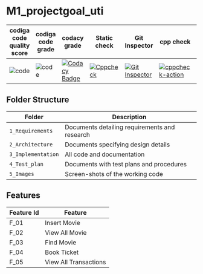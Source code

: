 # M1_projectgoal_uti
|codiga code quality score |codiga code grade |codacy grade |Static check |Git Inspector |cpp check |unit test |Build-Linux |
|---|---|---|---|---|---|---|---|
|![code](https://api.codiga.io/project/31392/score/svg) |![code](https://api.codiga.io/project/31392/status/svg) |[![Codacy Badge](https://app.codacy.com/project/badge/Grade/f402da96e5ae415d890f92f91c2769c0)](https://www.codacy.com/gh/Samayanjali/M1_projectgoal_uti/dashboard?utm_source=github.com&amp;utm_medium=referral&amp;utm_content=Samayanjali/M1_projectgoal_uti&amp;utm_campaign=Badge_Grade) |[![Cppcheck](https://github.com/Samayanjali/M1_projectgoal_uti/actions/workflows/c-cpp.yml/badge.svg)](https://github.com/Samayanjali/M1_projectgoal_uti/actions/workflows/c-cpp.yml) |[![Git Inspector](https://github.com/Samayanjali/M1_projectgoal_uti/actions/workflows/git%20inspector.yml/badge.svg)](https://github.com/Samayanjali/M1_projectgoal_uti/actions/workflows/git%20inspector.yml) |[![cppcheck-action](https://github.com/Samayanjali/M1_projectgoal_uti/actions/workflows/cpp%20check.yml/badge.svg)](https://github.com/Samayanjali/M1_projectgoal_uti/actions/workflows/cpp%20check.yml) |[![Unit Testing - Unity](https://github.com/Samayanjali/M1_projectgoal_uti/actions/workflows/unit%20test.yml/badge.svg)](https://github.com/Samayanjali/M1_projectgoal_uti/actions/workflows/unit%20test.yml) |[![C/C++ CI](https://github.com/Samayanjali/M1_projectgoal_uti/actions/workflows/Build.yml/badge.svg)](https://github.com/Samayanjali/M1_projectgoal_uti/actions/workflows/Build.yml) |





## Folder Structure
Folder             | Description
-------------------| -----------------------------------------
`1_Requirements`   | Documents detailing requirements and research
`2_Architecture`   | Documents specifying design details
`3_Implementation` | All code and documentation
`4_Test_plan`      | Documents with test plans and procedures
`5_Images`         | Screen-shots of the working code
##  Features
| Feature Id | Feature |
| -----------|---------|
|F_01| Insert Movie | |
|F_02|View All Movie |
|F_03| Find Movie |
|F_04| Book Ticket |
|F_05| View All Transactions |


